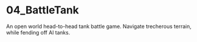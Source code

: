 # 04_BattleTank
An open world head-to-head tank battle
game. Navigate trecherous terrain, while fending off AI tanks.
